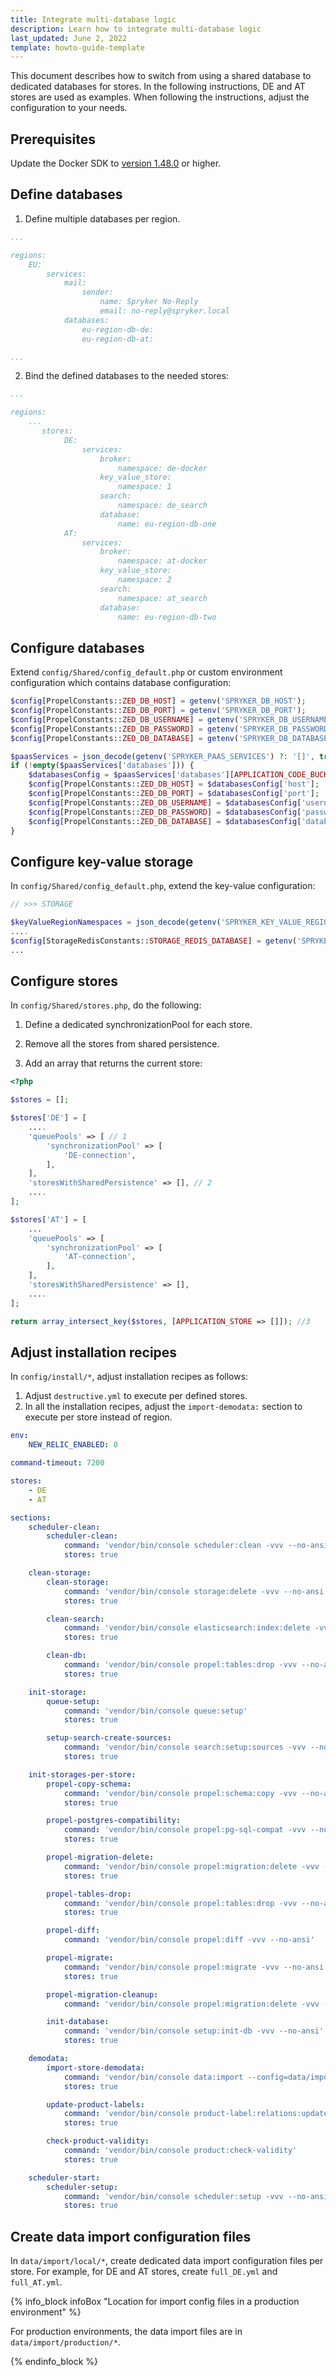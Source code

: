 ```yaml
---
title: Integrate multi-database logic
description: Learn how to integrate multi-database logic
last_updated: June 2, 2022
template: howto-guide-template
---
```


This document describes how to switch from using a shared database to dedicated databases for stores. In the following instructions, DE and AT stores are used as examples. When following the instructions, adjust the configuration to your needs.

## Prerequisites

Update the Docker SDK to [version 1.48.0](https://github.com/spryker/docker-sdk/releases/tag/1.48.0) or higher.

## Define databases

1. Define multiple databases per region.

```yaml
...

regions:
    EU:
        services:
            mail:
                sender:
                    name: Spryker No-Reply
                    email: no-reply@spryker.local
            databases:
                eu-region-db-de:
                eu-region-db-at:

...                
```

2. Bind the defined databases to the needed stores:


```yaml
...

regions:
    ...
       stores:
            DE:
                services:
                    broker:
                        namespace: de-docker
                    key_value_store:
                        namespace: 1
                    search:
                        namespace: de_search
                    database:
                        name: eu-region-db-one
            AT:
                services:
                    broker:
                        namespace: at-docker
                    key_value_store:
                        namespace: 2
                    search:
                        namespace: at_search
                    database:
                        name: eu-region-db-two
```

## Configure databases

Extend `config/Shared/config_default.php` or custom environment configuration which contains database configuration:                        

```php
$config[PropelConstants::ZED_DB_HOST] = getenv('SPRYKER_DB_HOST');
$config[PropelConstants::ZED_DB_PORT] = getenv('SPRYKER_DB_PORT');
$config[PropelConstants::ZED_DB_USERNAME] = getenv('SPRYKER_DB_USERNAME');
$config[PropelConstants::ZED_DB_PASSWORD] = getenv('SPRYKER_DB_PASSWORD');
$config[PropelConstants::ZED_DB_DATABASE] = getenv('SPRYKER_DB_DATABASE');

$paasServices = json_decode(getenv('SPRYKER_PAAS_SERVICES') ?: '[]', true);
if (!empty($paasServices['databases'])) {
    $databasesConfig = $paasServices['databases'][APPLICATION_CODE_BUCKET] ?? $paasServices['databases']['_default'];
    $config[PropelConstants::ZED_DB_HOST] = $databasesConfig['host'];
    $config[PropelConstants::ZED_DB_PORT] = $databasesConfig['port'];
    $config[PropelConstants::ZED_DB_USERNAME] = $databasesConfig['username'];
    $config[PropelConstants::ZED_DB_PASSWORD] = $databasesConfig['password'];
    $config[PropelConstants::ZED_DB_DATABASE] = $databasesConfig['database'];
}
```

## Configure key-value storage

In `config/Shared/config_default.php`,  extend the key-value configuration:

```php
// >>> STORAGE

$keyValueRegionNamespaces = json_decode(getenv('SPRYKER_KEY_VALUE_REGION_NAMESPACES') ?: '[]', true);
....
$config[StorageRedisConstants::STORAGE_REDIS_DATABASE] = getenv('SPRYKER_KEY_VALUE_STORE_NAMESPACE') ?: $keyValueRegionNamespaces[APPLICATION_CODE_BUCKET] ?? 1;
...
```

## Configure stores

In `config/Shared/stores.php`, do the following:

1. Define a dedicated synchronizationPool for each store.

2. Remove all the stores from shared persistence.

3. Add an array that returns the current store:

```php
<?php

$stores = [];

$stores['DE'] = [
    ....
    'queuePools' => [ // 1
        'synchronizationPool' => [
            'DE-connection',
        ],
    ],
    'storesWithSharedPersistence' => [], // 2
    ....
];

$stores['AT'] = [
    ...
    'queuePools' => [
        'synchronizationPool' => [
            'AT-connection',
        ],
    ],
    'storesWithSharedPersistence' => [],
    ....
];

return array_intersect_key($stores, [APPLICATION_STORE => []]); //3
```



## Adjust installation recipes


In `config/install/*`, adjust installation recipes as follows:

1. Adjust `destructive.yml` to execute per defined stores.
2. In all the installation recipes, adjust the `import-demodata:` section to execute per store instead of region.

```yaml
env:
    NEW_RELIC_ENABLED: 0

command-timeout: 7200

stores:
    - DE
    - AT

sections:
    scheduler-clean:
        scheduler-clean:
            command: 'vendor/bin/console scheduler:clean -vvv --no-ansi || true'
            stores: true

    clean-storage:
        clean-storage:
            command: 'vendor/bin/console storage:delete -vvv --no-ansi'
            stores: true

        clean-search:
            command: 'vendor/bin/console elasticsearch:index:delete -vvv --no-ansi'
            stores: true

        clean-db:
            command: 'vendor/bin/console propel:tables:drop -vvv --no-ansi'
            stores: true

    init-storage:
        queue-setup:
            command: 'vendor/bin/console queue:setup'
            stores: true

        setup-search-create-sources:
            command: 'vendor/bin/console search:setup:sources -vvv --no-ansi'
            stores: true

    init-storages-per-store:
        propel-copy-schema:
            command: 'vendor/bin/console propel:schema:copy -vvv --no-ansi'
            stores: true

        propel-postgres-compatibility:
            command: 'vendor/bin/console propel:pg-sql-compat -vvv --no-ansi'
            stores: true

        propel-migration-delete:
            command: 'vendor/bin/console propel:migration:delete -vvv --no-ansi'
            stores: true

        propel-tables-drop:
            command: 'vendor/bin/console propel:tables:drop -vvv --no-ansi'
            stores: true

        propel-diff:
            command: 'vendor/bin/console propel:diff -vvv --no-ansi'

        propel-migrate:
            command: 'vendor/bin/console propel:migrate -vvv --no-ansi'
            stores: true

        propel-migration-cleanup:
            command: 'vendor/bin/console propel:migration:delete -vvv --no-ansi'

        init-database:
            command: 'vendor/bin/console setup:init-db -vvv --no-ansi'
            stores: true

    demodata:
        import-store-demodata:
            command: 'vendor/bin/console data:import --config=data/import/production/full_${APPLICATION_STORE}.yml'
            stores: true

        update-product-labels:
            command: 'vendor/bin/console product-label:relations:update -vvv --no-ansi'
            stores: true

        check-product-validity:
            command: 'vendor/bin/console product:check-validity'
            stores: true

    scheduler-start:
        scheduler-setup:
            command: 'vendor/bin/console scheduler:setup -vvv --no-ansi || true'
            stores: true

```

## Create data import configuration files

In `data/import/local/*`, create dedicated data import configuration files per store. For example, for DE and AT stores, create  `full_DE.yml` and `full_AT.yml`.

{% info_block infoBox "Location for import config files in a production environment" %}

For production environments, the data import files are in `data/import/production/*`.

{% endinfo_block %}
